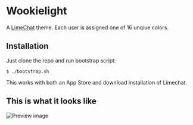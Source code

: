 # Wookielight

A [LimeChat](http://limechat.net/mac/) theme. Each user is assigned one of 16 unqiue colors.

## Installation

Just clone the repo and run bootstrap script:

    $ ./bootstrap.sh

This works with both an App Store and download installation of Limechat.

## This is what it looks like

![Preview image](http://cl.ly/372g261U3D170u240i2k/Screen%20Shot%202012-06-24%20at%207.06.30%20PM.png)
